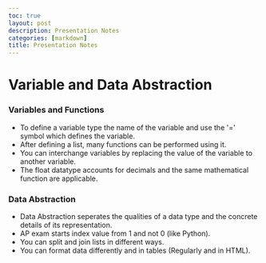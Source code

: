 ```yaml
---
toc: true
layout: post
description: Presentation Notes
categories: [markdown]
title: Presentation Notes
---
```


# Variable and Data Abstraction
### Variables and Functions
- To define a variable type the name of the variable and use the '=' symbol which defines the variable. 
- After defining a list, many functions can be performed using it.
- You can interchange variables by replacing the value of the variable to another variable.
- The float datatype accounts for decimals and the same mathematical function are applicable.
### Data Abstraction
- Data Abstraction seperates the qualities of a data type and the concrete details of its representation.
- AP exam starts index value from 1 and not 0 (like Python).
- You can split and join lists in different ways.
- You can format data differently and in tables (Regularly and in HTML).

